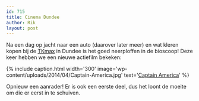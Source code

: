 ```yaml
---
id: 715
title: Cinema Dundee
author: Rik
layout: post
---
```

Na een dag op jacht naar een auto (daarover later meer) en wat kleren kopen bij de [TKmax](http://www.tkmaxx.com/) in Dundee is het goed neerploffen in de bioscoop! Deze keer hebben we een nieuwe actiefilm bekeken:

{% include caption.html
    width='300'
    image='wp-content/uploads/2014/04/Captain-America.jpg' 
    text='[Captain America](http://www.imdb.com/title/tt1843866/)'
%}

Opnieuw een aanrader! Er is ook een eerste deel, dus het loont de moeite om die er eerst in te schuiven.